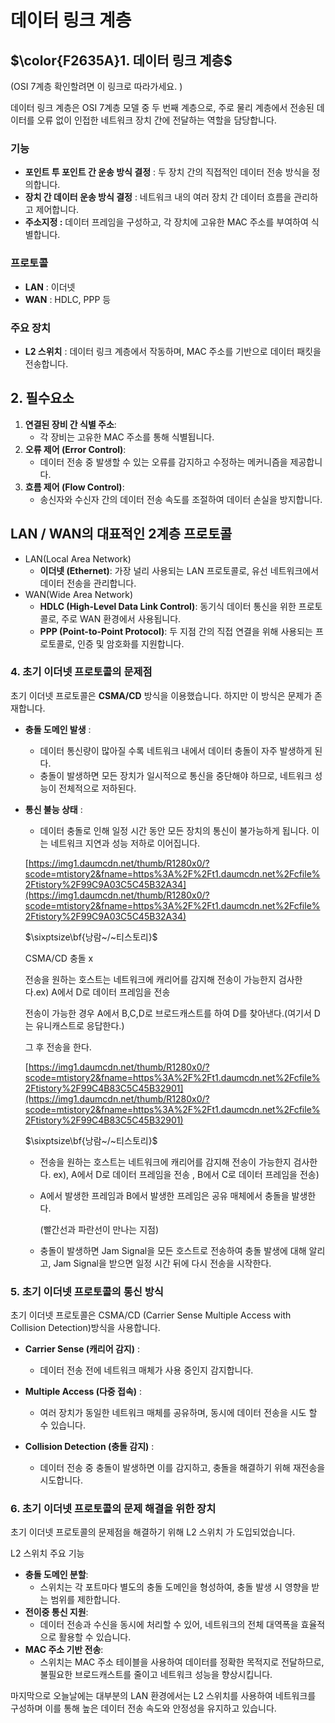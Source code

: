 # 데이터 링크 계층

## $\color{F2635A}1. 데이터 링크 계층$

[](https://www.notion.so/16e8eac6c6b180418c8ed7226bd7e238?pvs=21) (OSI 7계층 확인할려면 이 링크로 따라가세요. )

데이터 링크 계층은 OSI 7계층 모델 중 두 번째 계층으로, 주로 물리 계층에서 전송된 데이터를 오류 없이 인접한 네트워크 장치 간에 전달하는 역할을 담당합니다.

### 기능

- **포인트 투 포인트 간 운송 방식 결정** : 두 장치 간의 직접적인 데이터 전송 방식을 정의합니다.
- **장치 간 데이터 운송 방식 결정** : 네트워크 내의 여러 장치 간 데이터 흐름을 관리하고 제어합니다.
- **주소지정 :** 데이터 프레임을 구성하고, 각 장치에 고유한 MAC 주소를 부여하여 식별합니다.

### 프로토콜

- **LAN** : 이더넷
- **WAN** : HDLC, PPP 등

### 주요 장치

- **L2 스위치** : 데이터 링크 계층에서 작동하며, MAC 주소를 기반으로 데이터 패킷을 전송합니다.

## 2. 필수요소

1. **연결된 장비 간 식별 주소**:
    - 각 장비는 고유한 MAC 주소를 통해 식별됩니다.
2. **오류 제어 (Error Control)**:
    - 데이터 전송 중 발생할 수 있는 오류를 감지하고 수정하는 메커니즘을 제공합니다.
3. **흐름 제어 (Flow Control)**:
    - 송신자와 수신자 간의 데이터 전송 속도를 조절하여 데이터 손실을 방지합니다.

## LAN / WAN의 대표적인 2계층 프로토콜

- LAN(Local Area Network)
    - **이더넷 (Ethernet)**: 가장 널리 사용되는 LAN 프로토콜로, 유선 네트워크에서 데이터 전송을 관리합니다.
- WAN(Wide Area Network)
    - **HDLC (High-Level Data Link Control)**: 동기식 데이터 통신을 위한 프로토콜로, 주로 WAN 환경에서 사용됩니다.
    - **PPP (Point-to-Point Protocol)**: 두 지점 간의 직접 연결을 위해 사용되는 프로토콜로, 인증 및 암호화를 지원합니다.

### 4. 초기 이더넷 프로토콜의 문제점

초기 이더넷 프로토콜은 **CSMA/CD** 방식을 이용했습니다. 하지만 이 방식은 문제가 존재합니다.

- **충돌 도메인 발생** :
    - 데이터 통신량이 많아질 수록 네트워크 내에서 데이터 충돌이 자주 발생하게 된다.
    - 충돌이 발생하면 모든 장치가 일시적으로 통신을 중단해야 하므로, 네트워크 성능이 전체적으로 저하된다.

- **통신 불능 상태** :
    - 데이터 충돌로 인해 일정 시간 동안 모든 장치의 통신이 불가능하게 됩니다. 이는 네트워크 지연과 성능 저하로 이어집니다.
    
    [https://img1.daumcdn.net/thumb/R1280x0/?scode=mtistory2&fname=https%3A%2F%2Ft1.daumcdn.net%2Fcfile%2Ftistory%2F99C9A03C5C45B32A34](https://img1.daumcdn.net/thumb/R1280x0/?scode=mtistory2&fname=https%3A%2F%2Ft1.daumcdn.net%2Fcfile%2Ftistory%2F99C9A03C5C45B32A34)
    
    $\sixptsize\bf{낭람~/~티스토리}$
    
    CSMA/CD 충돌 x
    
    전송을 원하는 호스트는 네트워크에 캐리어를 감지해 전송이 가능한지 검사한다.ex) A에서 D로 데이터 프레임을 전송
    
    전송이 가능한 경우 A에서 B,C,D로 브로드캐스트를 하여 D를 찾아낸다.(여기서 D는 유니캐스트로 응답한다.)
    
    그 후 전송을 한다.
    
    [https://img1.daumcdn.net/thumb/R1280x0/?scode=mtistory2&fname=https%3A%2F%2Ft1.daumcdn.net%2Fcfile%2Ftistory%2F99C4B83C5C45B32901](https://img1.daumcdn.net/thumb/R1280x0/?scode=mtistory2&fname=https%3A%2F%2Ft1.daumcdn.net%2Fcfile%2Ftistory%2F99C4B83C5C45B32901)
    
    $\sixptsize\bf{낭람~/~티스토리}$
    
    - 전송을 원하는 호스트는 네트워크에 캐리어를 감지해 전송이 가능한지 검사한다. ex), A에서 D로 데이터 프레임을 전송 , B에서 C로 데이터 프레임을 전송)
    - A에서 발생한 프레임과 B에서 발생한 프레임은 공유 매체에서 충돌을 발생한다.
        
        (빨간선과 파란선이 만나는 지점)
        
    - 충돌이 발생하면 Jam Signal을 모든 호스트로 전송하여 충돌 발생에 대해 알리고, Jam Signal을 받으면 일정 시간 뒤에 다시 전송을 시작한다.

### 5. 초기 이더넷 프로토콜의 통신 방식

초기 이더넷 프로토콜은 CSMA/CD (Carrier Sense Multiple Access with Collision Detection)방식을 사용합니다.

- **Carrier Sense (캐리어 감지)** :
    - 데이터 전송 전에 네트워크 매체가 사용 중인지 감지합니다.
    
- **Multiple Access (다중 접속)** :
    - 여러 장치가 동일한 네트워크 매체를 공유하며, 동시에 데이터 전송을 시도 할 수 있습니다.
- **Collision Detection (충돌 감지)** :
    - 데이터 전송 중 충돌이 발생하면 이를 감지하고, 충돌을 해결하기 위해 재전송을 시도합니다.

### 6. 초기 이더넷 프로토콜의 문제 해결을 위한 장치

초기 이더넷 프로토콜의 문제점을 해결하기 위해 L2 스위치 가 도입되었습니다.

L2 스위치 주요 기능

- **충돌 도메인 분할**:
    - 스위치는 각 포트마다 별도의 충돌 도메인을 형성하여, 충돌 발생 시 영향을 받는 범위를 제한합니다.
- **전이중 통신 지원**:
    - 데이터 전송과 수신을 동시에 처리할 수 있어, 네트워크의 전체 대역폭을 효율적으로 활용할 수 있습니다.
- **MAC 주소 기반 전송**:
    - 스위치는 MAC 주소 테이블을 사용하여 데이터를 정확한 목적지로 전달하므로, 불필요한 브로드캐스트를 줄이고 네트워크 성능을 향상시킵니다.

마지막으로 오늘날에는 대부분의 LAN 환경에서는 L2 스위치를 사용하여 네트워크를 구성하며 이를 통해 높은 데이터 전송 속도와 안정성을 유지하고 있습니다.

